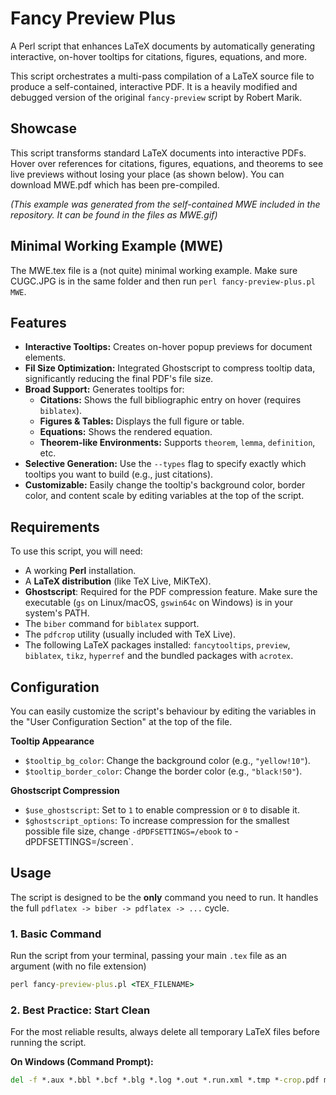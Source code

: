 # Fancy Preview Plus

A Perl script that enhances LaTeX documents by automatically generating interactive, on-hover tooltips for citations, figures, equations, and more.

This script orchestrates a multi-pass compilation of a LaTeX source file to produce a self-contained, interactive PDF. It is a heavily modified and debugged version of the original `fancy-preview` script by Robert Marik.

## Showcase

This script transforms standard LaTeX documents into interactive PDFs. Hover over references for citations, figures, equations, and theorems to see live previews without losing your place (as shown below). You can download MWE.pdf which has been pre-compiled.

*(This example was generated from the self-contained MWE included in the repository. It can be found in the files as MWE.gif)*

## Minimal Working Example (MWE)

The MWE.tex file is a (not quite) minimal working example. Make sure CUGC.JPG is in the same folder and then run `perl fancy-preview-plus.pl MWE`. 

## Features

* **Interactive Tooltips:** Creates on-hover popup previews for document elements.
* **Fil Size Optimization:** Integrated Ghostscript to compress tooltip data, significantly reducing the final PDF's file size.
* **Broad Support:** Generates tooltips for:
    * **Citations:** Shows the full bibliographic entry on hover (requires `biblatex`).
    * **Figures & Tables:** Displays the full figure or table.
    * **Equations:** Shows the rendered equation.
    * **Theorem-like Environments:** Supports `theorem`, `lemma`, `definition`, etc.
* **Selective Generation:** Use the `--types` flag to specify exactly which tooltips you want to build (e.g., just citations).
* **Customizable:** Easily change the tooltip's background color, border color, and content scale by editing variables at the top of the script.

## Requirements

To use this script, you will need:
* A working **Perl** installation.
* A **LaTeX distribution** (like TeX Live, MiKTeX).
* **Ghostscript**: Required for the PDF compression feature. Make sure the executable (`gs` on Linux/macOS, `gswin64c` on Windows) is in your system's PATH.
* The `biber` command for `biblatex` support.
* The `pdfcrop` utility (usually included with TeX Live).
* The following LaTeX packages installed: `fancytooltips`, `preview`, `biblatex`, `tikz`, `hyperref` and the bundled packages with `acrotex`.

## Configuration

You can easily customize the script's behaviour by editing the variables in the "User Configuration Section" at the top of the file.

**Tooltip Appearance**
* `$tooltip_bg_color`: Change the background color (e.g., `"yellow!10"`).
* `$tooltip_border_color`: Change the border color (e.g., `"black!50"`).

**Ghostscript Compression**
* `$use_ghostscript`: Set to `1` to enable compression or `0` to disable it.
* `$ghostscript_options`: To increase compression for the smallest possible file size, change `-dPDFSETTINGS=/ebook` to -dPDFSETTINGS=/screen`.

## Usage

The script is designed to be the **only** command you need to run. It handles the full `pdflatex -> biber -> pdflatex -> ...` cycle.

### 1. Basic Command

Run the script from your terminal, passing your main `.tex` file as an argument (with no file extension)
```cmd
perl fancy-preview-plus.pl <TEX_FILENAME>
```

### 2. Best Practice: Start Clean

For the most reliable results, always delete all temporary LaTeX files before running the script.

**On Windows (Command Prompt):**
```cmd
del -f *.aux *.bbl *.bcf *.blg *.log *.out *.run.xml *.tmp *-crop.pdf minimal.*
```
